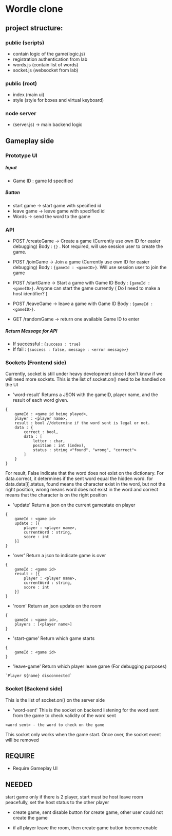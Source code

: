 # Wordle clone 


## project structure:
### public (scripts)
- contain logic of the game(logic.js)
- registration authentication from lab 
- words.js (contain list of words)
- socket.js (websocket from lab)

### public (root)
- index (main ui)
- style (style for boxes and virtual keyboard)

### node server 
- (server.js) -> main backend logic


## Gameplay side

### Prototype UI
##### Input
- Game ID : game Id specified
##### Button
- start game -> start game with specified id
- leave game -> leave game with specified id
- Words -> send the word to the game
### API
- POST /createGame -> Create a game (Currently use own ID for easier debugging)
Body : `{}` . Not required, will use session user to create the game.

- POST /joinGame -> Join a game (Currently use own ID for easier debugging)
Body : `{gameId : <gameID>}`. Will use session user to join the game

- POST /startGame -> Start a game with Game ID
Body : `{gameId : <gameID>}`. Anyone can start the game currently ( Do I need to make a host identifier? )

- POST /leaveGame -> leave a game with Game ID
Body : `{gameId : <gameID>}`.

- GET /randomGame -> return one available Game ID to enter

##### Return Message for API
- If successful : `{success : true}`
- If fail : `{success : false, message : <error message>}`

### Sockets (Frontend side)

Currently, socket is still under heavy development since I don't know if we will need more sockets.
This is the list of socket.on() need to be handled on the UI

- 'word-result' 
Returns a JSON with the gameID, player name, and the result of each word given.
```
{
    gameId : <game id being played>,
    player : <player name>,
    result : bool //determine if the word sent is legal or not.
    data : {
        correct : bool,
        data : [
            letter : char,
            position : int (index),
            status : string <"found", "wrong", "correct">
        ]
    }
}
```
For result, False indicate that the word does not exist on the dictionary.
For data.correct, it determines if the sent word equal the hidden word.
for data.data[i].status, found means the character exist in the word, but not the right position, wrong means word does not exist in the word and correct means that the character is on the right position

- 'update'
Return a json on the current gamestate on player
```
{
    gameId : <game id>
    update : [{
        player : <player name>,
        currentWord : string,
        score : int
    }]
}
```

- 'over'
Return a json to indicate game is over
```
{
    gameId : <game id>
    result : [{
        player : <player name>,
        currentWord : string,
        score : int
    }]
}
```

- 'room'
Return an json update on the room
```
{
    gameId : <game id>,
    players : [<player name>]
}
```

- 'start-game'
Return which game starts
```
{
    gameId : <game id>
}
```

- 'leave-game'
Return which player leave game (For debugging purposes)
```
`Player ${name} disconnected`
```

### Socket (Backend side)

This is the list of socket.on() on the server side

- 'word-sent'
This is the socket on backend listening for the word sent from the game to check validity of the word sent
```
<word sent> - the word to check on the game
```
This socket only works when the game start. Once over, the socket event will be removed


## REQUIRE
- Require Gameplay UI



## NEEDED 
start game only if there is 2 player, start must be host
leave room peacefully, set the host status to the other player

- create game, sent disable button for create game, other user could not create the game 




- if all player leave the room, then create game button become enable